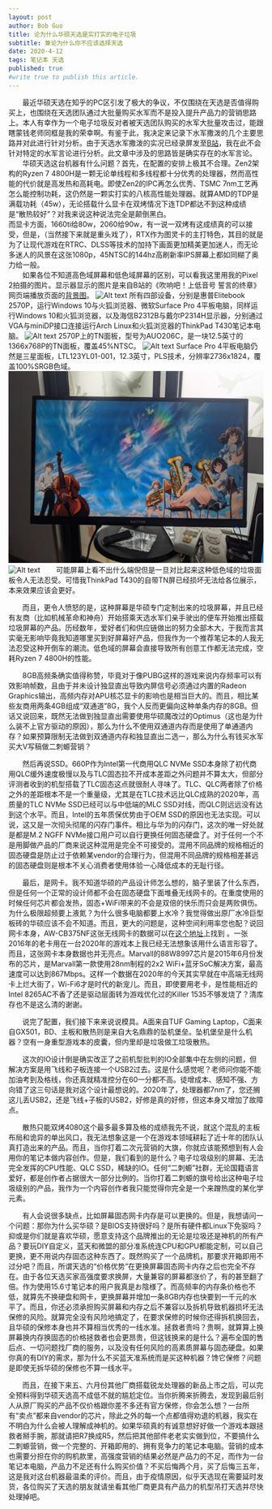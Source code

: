 ```yaml
---
layout: post
author: Bob Guo
title: 论为什么华硕天选是实打实的电子垃圾
subtitle: 兼论为什么你不应该选择天选
date: 2020-4-12
tags: 笔记本 天选
published: true 
#write true to publish this article.
---
```

&nbsp;&nbsp;&nbsp;&nbsp;&nbsp;&nbsp;&nbsp;最近华硕天选在知乎的PC区引发了极大的争议，不仅围绕在天选是否值得购买上，也围绕在天选团队通过大批量购买水军而不是投入提升产品力的营销思路上。本人有幸作为一个电子垃圾反对者被天选团队购买的水军大批量攻击过，能跟瞎蒙钱老师同框是我的荣幸啊。有鉴于此，我决定来记录下水军撒泼的几个主要思路并对此进行针对分析。由于天选水军撒泼的实况已经录屏发至[B站](https://www.bilibili.com/video/BV1Gz41187zB)，我在此不会针对特定的水军言论进行分析。此文章中涉及的思路皆是确实存在的水军言论。  
&nbsp;&nbsp;&nbsp;&nbsp;&nbsp;&nbsp;&nbsp;华硕天选这台机器有什么问题？首先，在配置的安排上极其不合理。Zen2架构的Ryzen 7 4800H是一颗无论单线程和多线程都十分优秀的处理器，然而高性能的代价就是高发热和高耗电。即使Zen2的IPC再怎么优秀、TSMC 7nm工艺再怎么能控制功耗，这仍然是一颗实打实的八核高性能处理器。就算AMD的TDP是满载功耗（45w），无论搭载什么显卡在双烤情况下连TDP都达不到这种成绩是“散热较好”？对我来说这种说法完全是颠倒黑白。  
而显卡方面，1660ti给80w，2060给90w，有一说一双烤有这成绩真的可以接受，但是，（当然接下来就是重头戏了），RTX作为图灵卡的主打特色，其目的就是为了让现代游戏在RTRC、DLSS等技术的加持下画面更加精美更加迷人，而无论多迷人的风景在这张1080p，45NTSC的144hz高刷新率IPS屏幕上都如同糊了奥力给一般。  
&nbsp;&nbsp;&nbsp;&nbsp;&nbsp;&nbsp;&nbsp;如果各位不知道高色域屏幕和低色域屏幕的区别，可以看我这里用我的Pixel 2拍摄的图片。显示器显示的图片是来自B站的《吹响吧！上低音号 誓言的终章》网页端播放页面的[背景图](https://i0.hdslb.com/bfs/bangumi/41b81fbf82792a27665b491f32a9f42015e06ada.jpg)。
![Alt text](/img/Tianxuan/QuanJiaFu.jpg)
所有四部设备，分别是惠普Elitebook 2570P，运行Windows 10与火狐浏览器、微软Surface Pro 4平板电脑，同样运行Windows 10和火狐浏览器，以及海信B2312B与戴尔P2314H显示器，分别通过VGA与miniDP接口连接运行Arch Linux和火狐浏览器的ThinkPad T430笔记本电脑。
![Alt text](/img/Tianxuan/2570p.jpg)
2570P上的TN面板，型号为AUO206C，是一块12.5英寸的1366x768P的TN面板，覆盖45%NTSC。
![Alt text](/img/Tianxuan/SurfacePro4.jpg)
Surface Pro 4平板电脑仍然是三星面板，LTL123YL01-001，12.3英寸，PLS技术，分辨率2736x1824，覆盖100%SRGB色域。
![Alt text](/img/Tianxuan/hisense.jpg)
![Alt text](/img/Tianxuan/Dell.jpg)
&nbsp;&nbsp;&nbsp;&nbsp;&nbsp;&nbsp;&nbsp;可能屏幕上看不出什么端倪但是一旦对比起来这种低色域的垃圾面板令人无法忍受。可惜我ThinkPad T430的自带TN屏已经损坏无法给各位展示，本来效果应该会更好。

&nbsp;&nbsp;&nbsp;&nbsp;&nbsp;&nbsp;&nbsp;而且，更令人愤怒的是，这种屏幕是华硕专门定制出来的垃圾屏幕，并且已经有友商（比如机械革命和神舟）开始搭乘天选水军们亲手驶出的便车开始推出搭载垃圾屏幕的产品。历经数年，爱好者们和供应链做出的努力全部木大，于我而言其实毫无影响毕竟我知道哪里买到好屏幕好产品，但我作为一个推荐笔记本的人我无法忍受这种开倒车的潮流。低色域的屏幕会直接导致所有创意工作都无法完成，空耗Ryzen 7 4800H的性能。

&nbsp;&nbsp;&nbsp;&nbsp;&nbsp;&nbsp;&nbsp;8GB高频条确实值得称赞，毕竟对于像PUBG这样的游戏来说内存频率可以有效影响帧数，且由于并未设计独显直出导致内屏信号必须通过内置的Radeon Graphics输出，高频内存对APU核芯显卡的影响也是相当巨大的。而且，相比某些友商用两条4GB组成“双通道”8G，我个人反而更偏向这种单条内存的8GB。但话又说回来，既然无法做到独显直出需要使用华硕魔改过的Optimus（这也是为什么装不上官方驱动的原因），那么为什么不使用双通道内存而是使用了单通道内存？如果预算限制无法做到双通道内存和独显直出二选一，那么为什么有钱买水军买大V写稿做二刺螈营销？

&nbsp;&nbsp;&nbsp;&nbsp;&nbsp;&nbsp;&nbsp;然后再说SSD。660P作为Intel第一代商用QLC NVMe SSD本身除了初代商用QLC缓外速度极慢以及与TLC固态拉不开成本差距之外问题并不算太大，但部分评测者收到的机型搭载了TLC固态这点就很耐人寻味了。TLC、QLC两者除了价格之外的差距根本不是一个重量级，尤其是在TLC技术远比QLC成熟的2020年，高质量的TLC NVMe SSD已经可以与中低端的MLC SSD对线，而QLC则远远没有达到这个水平。而且，Intel的五年质保优势由于OEM SSD的原因也无法实现。可以说，这又是一次彻头彻尾的闪存门事件。相比与华为的闪存门，这次的唯一好处就是都是M.2 NGFF NVMe接口用户可以自行更换任何固态硬盘了。对于任何一个不是用脚做产品的厂商来说这种混用是完全不可接受的。混用不同品牌的规格相近的固态硬盘是防止过于依赖某vendor的合理行为，但混用不同品牌的规格相差甚远的固态硬盘则是根本不关心消费者使用体验一心降低成本的无耻行径。

&nbsp;&nbsp;&nbsp;&nbsp;&nbsp;&nbsp;&nbsp;最后，是网卡。我不知道华硕的产品设计师怎么想的，脑子里装了什么东西，但是任何一个正常的设计师都不会在固态硬盘下面堆叠无线网卡的。在重度使用的时候任何芯片都会发热，固态+WiFi带来的不会是双倍的快乐而只会是两败俱伤。为什么极限超频要上液氮？为什么很多电脑都要上水冷？我觉得做出原厂水冷巨型板砖的华硕应该不会不知道。而且，更大的问题是，这种空间利用率您也配？说回网卡本身，AW-CB375NF这张无线网卡的数据可以在[这个地址](http://www.azurewave.com/img/wireless-modules/AW-CM276NF_DS_0B_A_STD.pdf)上找到 。一张2016年的老卡用在一台2020年的游戏本上我已经无法想象该用什么语言形容了。而且，这张网卡本身数据也并无亮点。Marvall的88W8997芯片是2015年6月份发布的芯片，是Marvall第一款使用28nm制程的2x2 WiFi+蓝牙SoC解决方案，最高速度可以达到867Mbps。这样一个数据在2020年的今天其实早就在中高端无线网卡上烂大街了，Wi-Fi6才是时代的新宠儿。而且，即使要用老卡，是性能相近的Intel 8265AC不香了还是驱动层面转为游戏优化过的Killer 1535不够发烧了？清库存也不是这么清的谢谢。

&nbsp;&nbsp;&nbsp;&nbsp;&nbsp;&nbsp;&nbsp;说完了配置，我们接下来来说说模具。A面来自TUF Gaming Laptop，C面来自GX501，BD、主板和散热则是来自大名鼎鼎的坠机堡垒。坠机堡垒是什么机器？空有一身重型游戏本的皮囊，但内里却是垃圾做工垃圾散热。

&nbsp;&nbsp;&nbsp;&nbsp;&nbsp;&nbsp;&nbsp;这次的IO设计倒是确实改正了之前机型批判的IO全部集中在左侧的问题，但解决方案是用飞线和子板连接一个USB2过去。这是什么感觉呢？老师问你能不能加油考到及格线，你还真就精准控分在60一分都不高。徒增成本、感知不强、方向错了这三句话是我对这个设计最想说的。2020年了，处理器都7nm了，您还搁这儿丢USB2，还是飞线+子板的USB2，好修是真的好修，但这本身又增加了故障点。

&nbsp;&nbsp;&nbsp;&nbsp;&nbsp;&nbsp;&nbsp;散热只能双烤4080这个最多最多算及格的成绩我先不说，就这个混乱的主板布局和诡异的单出风口，我无法想象这是一个在游戏本领域耕耘了近十年的团队认真打造出来的产品。而且，当你打着二次元营销的大旗，你就应该能预想到有人会用你的笔记本做内容创作。但是，我们看到的是什么？电子垃圾级别的屏幕、无法完全发挥的CPU性能、QLC SSD，稀缺的IO。任何“二刺螈”社群，无论国籍语言爱好，都是创作者占据很大一部分比例的。当你打着二刺螈的旗号给出这种电子垃圾级别的产品，我作为一个内容创作者我只能觉得你完全是一个来蹭热度的某化学元素。

&nbsp;&nbsp;&nbsp;&nbsp;&nbsp;&nbsp;&nbsp;有人会说很多缺点，比如屏幕固态网卡内存是可以更换的。但是，我想请问一个问题：那你为什么买华硕？是BIOS支持很好吗？是所有硬件都Linux下免驱吗？抑或是你们就是喜欢华硕，愿意支持这个品牌推出的无论是垃圾还是神机的所有产品？要玩DIY自定义，蓝天和微盟的部分准系统连CPU和GPU都能定制，可以自己更换，更不用说内存固态这种东西了。既然购买了一个品牌机，那要求开箱即用不过分吧？而且，所谓天选的“价格优势”在更换屏幕固态网卡内存之后也完全不存在。由于各位天选买家高强度要求换屏，大量兼容的屏幕都涨价了，有的甚至翻了倍。作为使用15.6寸笔记本的用户我真是お陰様了。而高频率的内存条价格也不低，就算先不换硬盘和网卡，更换屏幕并增加一条8GB内存也快要到一千元的水平了。而且，你还必须承担购买屏幕和内存之后不兼容以及拆机导致机器损坏无法保修的风险。就算完全没有风险地搞定了，在要求保修的时候你还得拆机换回去，且华硕的保修本身也并不算相当优秀的一线水准。拯救者贵吗？贵啊，就算算上换屏幕换内存换固态的价格拯救者也会更昂贵，但这钱换来的是什么？遍布全国的售后点、一切问题找厂商的服务，以及没有任何风险的高素质屏幕与固态硬盘。如果你真的有DIY的需求，那为什么不买蓝天准系统而是买这种机器？馋它保修？问题是即使无拆华硕的保修也不算一线水平。

&nbsp;&nbsp;&nbsp;&nbsp;&nbsp;&nbsp;&nbsp;而且，在接下来五、六月份其他厂商搭载锐龙处理器的新品上市之后，可以完全预料得到华硕天选高不成低不就的尴尬定位。当你折腾来折腾去，发现到最后别人从原厂购买的产品不仅价格跟你差不多还有官方保修，你会怎么想？一台所有“卖点”都来自vendor的芯片，除此之外的每一个点都值得劝退的机器，我实在不明白为什么会被人理解成神机的。如果华硕真的有诚意想好好做一个游戏本跟拯救者掰手腕，那就请把R7换成R5，然后把其他部件老老实实做到位，不要搞什么二刺螈营销，做一个完整的、开箱即用的、拥有竞争力的笔记本电脑。营销的成本也需要分担在你的购机款里，高强度营销的结果必然是产品力的不足，而作为一台笔记本电脑，产品力不足还有什么购买价值？不买后悔两个月，买了后悔三五年，这是我对这台机器最温柔的评价。而且，由于疫情原因，似乎天选现在需要延时发货，各位购买了天选的朋友就请坐看其他厂商更具有产品力的机型吊打天选并尽快处理掉吧。